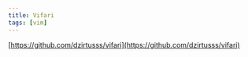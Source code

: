 ```yaml
---
title: Vifari
tags: [vim]
---
```


[https://github.com/dzirtusss/vifari](https://github.com/dzirtusss/vifari)
